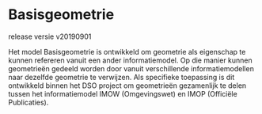 Basisgeometrie
==============

release versie v20190901

Het model Basisgeometrie is ontwikkeld om geometrie als eigenschap te kunnen
refereren vanuit een ander informatiemodel. Op die manier kunnen geometrieën
gedeeld worden door vanuit verschillende informatiemodellen naar dezelfde
geometrie te verwijzen. Als specifieke toepassing is dit ontwikkeld binnen het
DSO project om geometrieën gezamenlijk te delen tussen het informatiemodel IMOW
(Omgevingswet) en IMOP (Officiële Publicaties).
